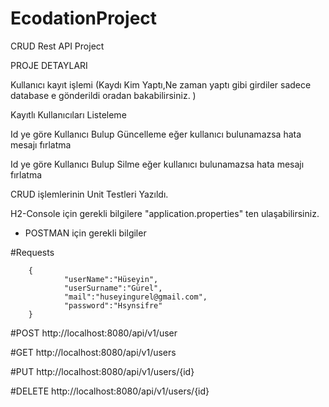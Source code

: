 # EcodationProject
CRUD Rest API Project



PROJE DETAYLARI

Kullanıcı kayıt işlemi
(Kaydı Kim Yaptı,Ne zaman yaptı gibi girdiler sadece database e gönderildi oradan bakabilirsiniz. )

Kayıtlı Kullanıcıları Listeleme

Id ye göre Kullanıcı Bulup Güncelleme eğer kullanıcı bulunamazsa hata mesajı fırlatma

Id ye göre Kullanıcı Bulup Silme eğer kullanıcı bulunamazsa hata mesajı fırlatma

CRUD işlemlerinin Unit Testleri Yazıldı.

H2-Console için gerekli bilgilere "application.properties" ten ulaşabilirsiniz. 

 - POSTMAN için gerekli bilgiler

#Requests

        {
                "userName":"Hüseyin",
                "userSurname":"Gürel",
                "mail":"huseyingurel@gmail.com",
                "password":"Hsynsifre"        
        }

#POST   http://localhost:8080/api/v1/user

#GET    http://localhost:8080/api/v1/users

#PUT    http://localhost:8080/api/v1/users/{id}
        
#DELETE http://localhost:8080/api/v1/users/{id}


